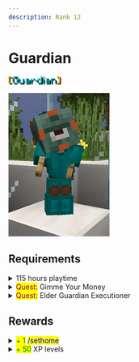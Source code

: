 ```yaml
---
description: Rank 12
---
```


# Guardian

![](<../../.gitbook/assets/guardian name.png>)

![](../../.gitbook/assets/guardian.png)

## Requirements

<details>

<summary>115 hours playtime</summary>

* Be on the server for 115 hours

This can include AFK time.

</details>

<details>

<summary><mark style="color:purple;">Quest:</mark> Gimme Your Money</summary>

* Type: <mark style="color:blue;">**/cheque 500000**</mark>
* Have: Cheque for <mark style="color:green;">**$500,000.00**</mark>

Hold a piece of paper in hand while running the command.

The cheque for this quest is automatically removed after you make it.

</details>

<details>

<summary><mark style="color:purple;">Quest:</mark> Elder Guardian Executioner</summary>

* Kill: 3 Elder Guardians

Track your quest progress by typing <mark style="color:blue;">**/quests started**</mark>.

</details>

## Rewards

<details>

<summary><mark style="color:green;">+ 1</mark> <mark style="color:blue;">/sethome</mark></summary>

* Receive 1 more slot for a home point

You now have a total of 6 <mark style="color:blue;">**/sethome**</mark> locations.

</details>

<details>

<summary><mark style="color:green;">+ 50</mark> XP levels</summary>

* Receive 50 levels worth of XP

</details>
